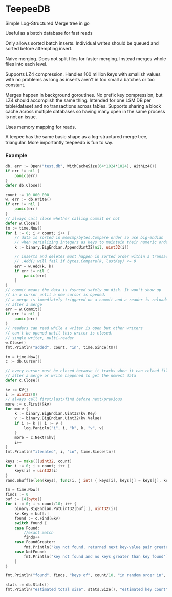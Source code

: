 # TeepeeDB

Simple Log-Structured Merge tree in go

Useful as a batch database for fast reads

Only allows sorted batch inserts. Individual writes should be queued and sorted before attempting insert.

Naive merging. Does not split files for faster merging. Instead merges whole files into each level.

Supports LZ4 compression. Handles 100 million keys with smallish values with no problems as long as inserts aren't in too small a batches or too constant.

Merges happen in background goroutines. No prefix key compression, but LZ4 should accomplish the same thing.
Intended for one LSM DB per table/dataset and no transactions across tables.
Supports sharing a block cache across multiple databases so having many open in the
same process is not an issue.

Uses memory mapping for reads.

A teepee has the same basic shape as a log-structured merge tree, triangular. More importantly teepeedb is fun to say.

### Example

```go
db, err := Open("test.db", WithCacheSize(64*1024*1024), WithLz4())
if err != nil {
    panic(err)
}
defer db.Close()

count := 10_000_000
w, err := db.Write()
if err != nil {
    panic(err)
}
// always call close whether calling commit or not
defer w.Close()
tm := time.Now()
for i := 0; i < count; i++ {
    // data is sorted in memcmp/bytes.Compare order so use big-endian
    // when serializing integers as keys to maintain their numeric order
    k := binary.BigEndian.AppendUint32(nil, uint32(i))

    // inserts and deletes must happen in sorted order within a transaction
    // .Add() will fail if bytes.Compare(k, lastKey) <= 0
    err = w.Add(k, k)
    if err != nil {
        panic(err)
    }
}
// commit means the data is fsynced safely on disk. It won't show up
// in a cursor until a new cursor is opened.
// a merge is immediately triggered on a commit and a reader is reloaded
// after a merge
err = w.Commit()
if err != nil {
    panic(err)
}
// readers can read while a writer is open but other writers
// can't be opened until this writer is closed.
// single writer, multi-reader
w.Close()
fmt.Println("added", count, "in", time.Since(tm))

tm = time.Now()
c := db.Cursor()

// every cursor must be closed because it tracks when it can reload files
// after a merge or write happened to get the newest data
defer c.Close()

kv := KV{}
i := uint32(0)
// always call first/last/find before next/previous
more := c.First(&kv)
for more {
    k := binary.BigEndian.Uint32(kv.Key)
    v := binary.BigEndian.Uint32(kv.Value)
    if i != k || i != v {
        log.Panicln("i", i, "k", k, "v", v)
    }
    more = c.Next(&kv)
    i++
}
fmt.Println("iterated", i, "in", time.Since(tm))

keys := make([]uint32, count)
for i := 0; i < count; i++ {
    keys[i] = uint32(i)
}
rand.Shuffle(len(keys), func(i, j int) { keys[i], keys[j] = keys[j], keys[i] })

tm = time.Now()
finds := 0
buf := [4]byte{}
for i := 0; i < count/10; i++ {
    binary.BigEndian.PutUint32(buf[:], uint32(i))
    kv.Key = buf[:]
    found := c.Find(&kv)
    switch found {
    case Found:
        //exact match
        finds++
    case FoundGreater:
        fmt.Println("key not found. returned next key-value pair greater than key", binary.BigEndian.Uint32(kv.Key), "vallen", len(kv.Value))
    case NotFound:
        fmt.Println("key not found and no keys greater than key found")
    }
}

fmt.Println("found", finds, "keys of", count/10, "in random order in", time.Since(tm))

stats := db.Stats()
fmt.Println("estimated total size", stats.Size(), "estimated key count", stats.Count())
```